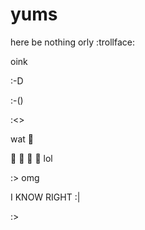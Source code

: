 yums
====

here be nothing
orly
:trollface:

oink
 
:-D

:-()

:<>

wat :beers:

:trolleybus: :dash: :dash: :dash:
lol

:> omg

I KNOW RIGHT :|

:>
